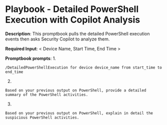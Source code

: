 # Playbook - Detailed PowerShell Execution with Copilot Analysis 

**Description**: This promptbook pulls the detailed PowerShell execution events then asks Security Copilot to analyze them.

**Required Input**: < Device Name, Start Time, End Time >

**Promptbook prompts**:
1. 
 ```
/DetailedPowerShellExecution for device device_name from start_time to end_time
 ```
2.  
 ```
Based on your previous output on PowerShell, provide a detailed summary of the PowerShell activities.
 ```
3.  
 ```
Based on your previous output on PowerShell, explain in detail the suspicious PowerShell activities.
 ```
